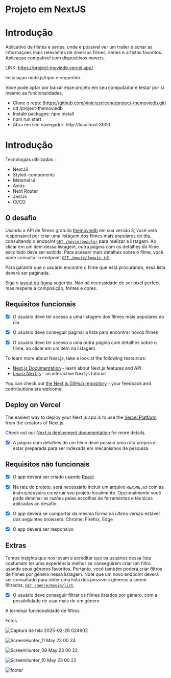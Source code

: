 # Projeto em NextJS

# Introdução

Aplicativo de filmes e series, onde e possivel ver um trailer e achar as
informaçoes mais relevantes de diversos filmes, series e artistas
favoritos. Aplicaçao compativel com dispositivos moveis.

 LINK: https://project-moviedb.vercel.app/

Instalaçao
node.js/npm e requerido.

Voce pode optar por baixar esse projeto em seu computador e testar por si mesmo as funcionalidades.

* Clone o repo: (https://github.com/viniciuscicone/project-themoviedb.git)
* cd /project-themoviedb
* Instale packages: npm install
* npm run start
* Abra em seu navegador: http://localhost:3000

# Introdução

Tecnologias ultilizadas : 

* NextJS
* Styled-components
* Material ui
* Axios
* Next Router
* JestJs
* CI/CD

## O desafio

Usando a API de filmes gratuita [themoviedb](https://developers.themoviedb.org/3/getting-started/introduction) em sua versão 3, você será responsável por criar uma listagem dos filmes mais populares do dia, consultando o endpoint  [`GET /movie/popular`](https://developers.themoviedb.org/3/movies/get-popular-movies) para realizar a listagem. Ao clicar em um item dessa listagem, outra página com os detalhes do filme escolhido deve ser exibida. Para acessar mais detalhes sobre o filme, você pode consultar o endpoint [`GET /movie/{movie_id}`](https://developers.themoviedb.org/3/movies/get-movie-details).

Para garantir que o usuário encontre o filme que está procurando, essa lista deverá ser paginada.

Siga o [layout do figma](https://www.figma.com/file/rM7WPqhLY9ObnGzSCeWLxB/Teste-Front-End) sugerido. Não há necessidade de ser pixel perfect mas respeite a composição, fontes e cores.

## Requisitos funcionais

* [x] O usuário deve ter acesso a uma listagem dos filmes mais populares do dia

* [x] O usuário deve conseguir paginar a lista para encontrar novos filmes


* [x] O usuário deve ter acesso a uma outra página com detalhes sobre o filme, ao clicar em um item na listagem


To learn more about Next.js, take a look at the following resources:

- [Next.js Documentation](https://nextjs.org/docs) - learn about Next.js features and API.
- [Learn Next.js](https://nextjs.org/learn) - an interactive Next.js tutorial.

You can check out [the Next.js GitHub repository](https://github.com/vercel/next.js) - your feedback and contributions are welcome!

## Deploy on Vercel

The easiest way to deploy your Next.js app is to use the [Vercel Platform](https://vercel.com/new?utm_medium=default-template&filter=next.js&utm_source=create-next-app&utm_campaign=create-next-app-readme) from the creators of Next.js.

Check out our [Next.js deployment documentation](https://nextjs.org/docs/app/building-your-application/deploying) for more details.

* [x] A página com detalhes de um filme deve possuir uma rota própria e estar preparada para ser indexada em mecanismos de pesquisa


## Requisitos não funcionais

* [x] O app deverá ser criado usando [React](https://reactjs.org/)

* [x] Na raiz do projeto, será necessário incluir um arquivo `README.md` com as instruções para construir seu projeto localmente. Opcionalmente você pode detalhar as razões pelas escolhas de ferramentas e técnicas aplicadas ao desafio.

* [x] O app deverá se comportar da mesma forma na última versão estável dos seguintes browsers: Chrome, Firefox, Edge

* [x] O app deverá ser responsivo

## Extras

Temos insights que nos levam a acreditar que os usuários dessa lista costumam ter uma experiência melhor se conseguirem criar um filtro usando seus gêneros favoritos. Portanto, você também poderá criar filtros de filmes por gênero nessa listagem. Note que um novo endpoint deverá ser consultado para obter uma lista dos possíveis gêneros a serem filtrados, [`GET /genre/movie/list`](https://developers.themoviedb.org/3/genres/get-movie-list).

* [x] O usuário deve conseguir filtrar os filmes listados por gênero, com a possibilidade de usar mais de um gênero


A terminar funcionalidade de filtros

Fotos

![Captura de tela 2025-02-28 024902](https://github.com/user-attachments/assets/9fe15b7e-c090-40d0-aacc-069ab6225d17)

![ScreenHunter_11 May  23 00 24](https://user-images.githubusercontent.com/92874088/169737523-a8c4db12-6729-4e1f-b7be-88bf562c6f83.jpg)

![ScreenHunter_09 May  23 00 22](https://user-images.githubusercontent.com/92874088/169737549-a33ecf4d-07ff-4d1e-97d8-f91d003fa6b3.jpg)

![ScreenHunter_10 May  23 00 22](https://user-images.githubusercontent.com/92874088/169737567-07acc282-88ac-42a3-8a98-659bbe9ce28f.jpg)


![footer](https://github.com/user-attachments/assets/f018d62d-029a-4d69-9437-6ceb8f19b1dc)

